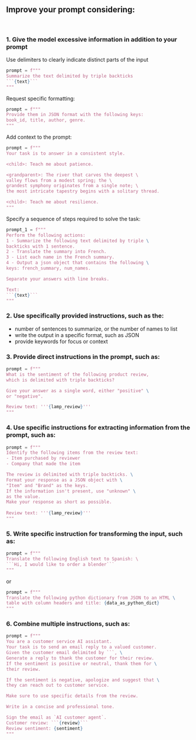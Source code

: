 
## Improve your prompt considering:
<br>

### 1. Give the model excessive information in addition to your prompt

Use delimiters to clearly indicate distinct parts of the input

```python
prompt = f"""
Summarize the text delimited by triple backticks
```{text}```
"""
```
Request specific formatting:

```python
prompt = f"""
Provide them in JSON format with the following keys: 
book_id, title, author, genre.
"""
```

Add context to the prompt:

```python
prompt = f"""
Your task is to answer in a consistent style.

<child>: Teach me about patience.

<grandparent>: The river that carves the deepest \ 
valley flows from a modest spring; the \ 
grandest symphony originates from a single note; \ 
the most intricate tapestry begins with a solitary thread.

<child>: Teach me about resilience.
"""
```

Specify a sequence of steps required to solve the task:

```python
prompt_1 = f"""
Perform the following actions: 
1 - Summarize the following text delimited by triple \
backticks with 1 sentence.
2 - Translate the summary into French.
3 - List each name in the French summary.
4 - Output a json object that contains the following \
keys: french_summary, num_names.

Separate your answers with line breaks.

Text:
```{text}```
"""
```

### 2. Use specifically provided instructions, such as the: 
- number of sentences to summarize, or the number of names to list
- write the output in a specific format, such as JSON
- provide keywords for focus or context

### 3. Provide direct instructions in the prompt, such as:

```python
prompt = f"""
What is the sentiment of the following product review, 
which is delimited with triple backticks?

Give your answer as a single word, either "positive" \
or "negative".

Review text: '''{lamp_review}'''
"""

```

### 4. Use specific instructions for extracting information from the prompt, such as:

```python 
prompt = f"""
Identify the following items from the review text: 
- Item purchased by reviewer
- Company that made the item

The review is delimited with triple backticks. \
Format your response as a JSON object with \
"Item" and "Brand" as the keys. 
If the information isn't present, use "unknown" \
as the value.
Make your response as short as possible.
  
Review text: '''{lamp_review}'''
"""
``` 

### 5. Write specific instruction for transforming the input, such as:

```python
prompt = f"""
Translate the following English text to Spanish: \ 
```Hi, I would like to order a blender```
"""
```

or 

```python
prompt = f"""
Translate the following python dictionary from JSON to an HTML \
table with column headers and title: {data_as_python_dict}
"""
```

### 6. Combine multiple instructions, such as:

```python
prompt = f"""
You are a customer service AI assistant.
Your task is to send an email reply to a valued customer.
Given the customer email delimited by ```, \
Generate a reply to thank the customer for their review.
If the sentiment is positive or neutral, thank them for \
their review.

If the sentiment is negative, apologize and suggest that \
they can reach out to customer service. 

Make sure to use specific details from the review.

Write in a concise and professional tone.

Sign the email as `AI customer agent`.
Customer review: ```{review}```
Review sentiment: {sentiment}
"""
```

